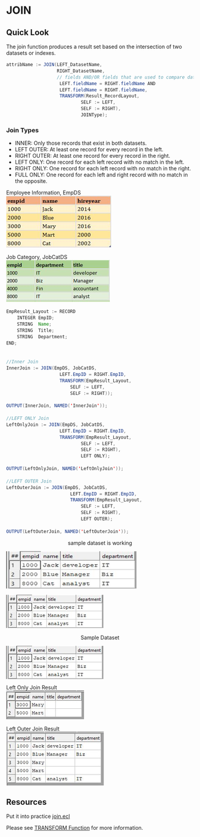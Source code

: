 # JOIN

## Quick Look

The join function produces a result set based on the intersection of two datasets or indexes.

```java
attribName := JOIN(LEFT_DatasetName,
                   RIGHT_DatasetName,
				   // fields AND/OR fields that are used to compare datasets
					LEFT.fieldName = RIGHT.fieldName AND
					LEFT.fieldName = RIGHT.fieldName,
					TRANSFORM(Result_RecordLayout,
							SELF := LEFT,
							SELF := RIGHT),
					        JOINType);
```

### Join Types

- INNER: Only those records that exist in both datasets.
- LEFT OUTER: At least one record for every record in the left.
- RIGHT OUTER: At least one record for every record in the right.
- LEFT ONLY: One record for each left record with no match in the left.
- RIGHT ONLY: One record for each left record with no match in the right.
- FULL ONLY: One record for each left and right record with no match in the opposite.

Employee Information, EmpDS\
![Employee Dataset](./Images/EmpID_DS.JPG)

Job Category, JobCatDS\
![Job Category Dataset](./Images/EmpCat_DS.JPG)

```java
EmpResult_Layout := RECORD
    INTEGER EmpID;
	STRING  Name;
	STRING  Title;
	STRING  Department;
END;


//Inner Join
InnerJoin := JOIN(EmpDS, JobCatDS,
					LEFT.EmpID = RIGHT.EmpID,
					TRANSFORM(EmpResult_Layout,
						SELF := LEFT,
						SELF := RIGHT));

OUTPUT(InnerJoin, NAMED('InnerJoin'));

//LEFT ONLY Join
LeftOnlyJoin := JOIN(EmpDS, JobCatDS,
					LEFT.EmpID = RIGHT.EmpID,
					TRANSFORM(EmpResult_Layout,
							SELF := LEFT,
							SELF := RIGHT),
							LEFT ONLY);

OUTPUT(LeftOnlyJoin, NAMED('LeftOnlyJoin'));

//LEFT OUTER Join
LeftOuterJoin := JOIN(EmpDS, JobCatDS,
						LEFT.EmpID = RIGHT.EmpID,
						TRANSFORM(EmpResult_Layout,
							SELF := LEFT,
							SELF := RIGHT),
							LEFT OUTER);

OUTPUT(LeftOuterJoin, NAMED('LeftOuterJoin'));

```

<p align="center">
  <p  align="center"> sample dataset is working </p>
  <img width="350" height="100" src="Images/EmpInnerJoin.JPG">  
</p>

![Inner Join Result](./Images/EmpInnerJoin.JPG#center)

<p align="center"> Sample Dataset </p>
<img align="center" src="./Images/EmpInnerJoin.JPG">

Left Only Join Result\
![Inner Join Result](./Images/EmpLeftOnly.JPG)

Left Outer Join Result\
![Inner Join Result](./Images/EMp_LeftOuter.JPG)

## Resources

Put it into practice [join.ecl](https://ide.hpccsystems.com/workspaces/share/291d17d9-e5cb-4fac-83c2-ac5997c28a31)

Please see [TRANSFORM Function](https://hpccsystems.com/training/documentation/ecl-language-reference/html/JOIN.html) for more information.
